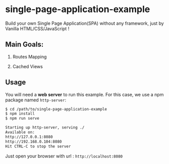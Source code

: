 # single-page-application-example

Build your own Single Page Application(SPA) without any framework, just by Vanilla HTML/CSS/JavaScript !

## Main Goals:

1. Routes Mapping

2. Cached Views

## Usage

You will need a **web server** to run this example. For this case, we use a npm package named `http-server`:

```bash
$ cd /path/to/single-page-application-example
$ npm install
$ npm run serve

Starting up http-server, serving ./
Available on:
http://127.0.0.1:8080
http://192.168.0.104:8080
Hit CTRL-C to stop the server
```

Just open your browser with url : `http://localhost:8080`
